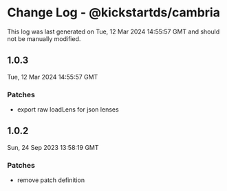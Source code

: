 # Change Log - @kickstartds/cambria

This log was last generated on Tue, 12 Mar 2024 14:55:57 GMT and should not be manually modified.

## 1.0.3
Tue, 12 Mar 2024 14:55:57 GMT

### Patches

- export raw loadLens for json lenses

## 1.0.2
Sun, 24 Sep 2023 13:58:19 GMT

### Patches

- remove patch definition

